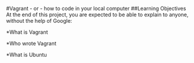 #Vagrant - or - how to code in your local computer
##Learning Objectives
At the end of this project, you are expected to be able to explain to anyone, without the help of Google:

*What is Vagrant

*Who wrote Vagrant

*What is Ubuntu

